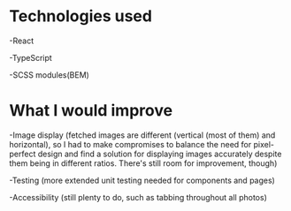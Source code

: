 # Technologies used

-React

-TypeScript

-SCSS modules(BEM)

# What I would improve

-Image display (fetched images are different (vertical (most of them) and horizontal), so I had to make compromises to balance the need for pixel-perfect design and find a solution for displaying images accurately despite them being in different ratios. There's still room for improvement, though)

-Testing (more extended unit testing needed for components and pages)

-Accessibility (still plenty to do, such as tabbing throughout all photos)
